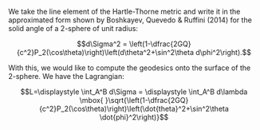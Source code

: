 We take the line element of the Hartle-Thorne metric and write it in the approximated form shown by Boshkayev, Quevedo & Ruffini (2014) for the solid angle of a 2-sphere of unit radius:

$$d\Sigma^2 = \left(1-\dfrac{2GQ}{c^2}P_2(\cos\theta)\right)\left(d\theta^2+\sin^2\theta d\phi^2\right).$$

With this, we would like to compute the geodesics onto the surface of the 2-sphere. We have the Lagrangian:

$$L=\displaystyle \int_A^B d\Sigma = \displaystyle \int_A^B  d\lambda \mbox{ }\sqrt{\left(1-\dfrac{2GQ}{c^2}P_2(\cos\theta)\right)\left(\dot{theta}^2+\sin^2\theta \dot{phi}^2\right)}$$

